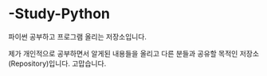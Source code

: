 # -Study-Python
파이썬 공부하고 프로그램 올리는 저장소입니다.

제가 개인적으로 공부하면서 알게된 내용들을 올리고 다른 분들과 공유할 목적인 저장소(Repository)입니다.
고맙습니다.
